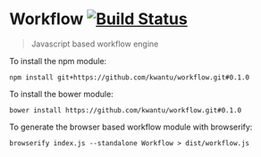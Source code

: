 # Workflow [![Build Status](https://travis-ci.org/kwantu/workflow.svg?branch=develop)](https://travis-ci.org/kwantu/workflow)
> Javascript based workflow engine

To install the npm module:

`npm install git+https://github.com/kwantu/workflow.git#0.1.0`

To install the bower module:

`bower install https://github.com/kwantu/workflow.git#0.1.0`

To generate the browser based workflow module with browserify: 

`browserify index.js --standalone Workflow > dist/workflow.js`